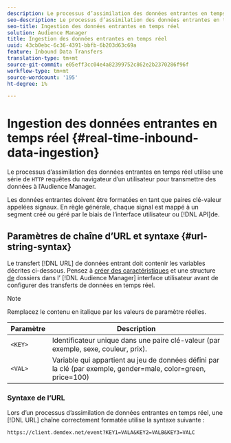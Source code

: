 ```yaml
---
description: Le processus d’assimilation des données entrantes en temps réel utilise une série de requêtes HTTP du navigateur d’un utilisateur pour transmettre les données à l’Audience Manager.
seo-description: Le processus d’assimilation des données entrantes en temps réel utilise une série de requêtes HTTP du navigateur d’un utilisateur pour transmettre les données à l’Audience Manager.
seo-title: Ingestion des données entrantes en temps réel
solution: Audience Manager
title: Ingestion des données entrantes en temps réel
uuid: 43cb0ebc-6c36-4391-bbfb-6b203d63c69a
feature: Inbound Data Transfers
translation-type: tm+mt
source-git-commit: e05eff3cc04e4a82399752c862e2b2370286f96f
workflow-type: tm+mt
source-wordcount: '195'
ht-degree: 1%

---
```



# Ingestion des données entrantes en temps réel {#real-time-inbound-data-ingestion}

Le processus d’assimilation des données entrantes en temps réel utilise une série de `HTTP` requêtes du navigateur d’un utilisateur pour transmettre des données à l’Audience Manager.

<!-- c_rt_inbound_real_time.xml -->

Les données entrantes doivent être formatées en tant que paires clé-valeur appelées signaux. En règle générale, chaque signal est mappé à un segment créé ou géré par le biais de l’interface utilisateur ou [!DNL API]de.

## Paramètres de chaîne d’URL et syntaxe {#url-string-syntax}

Le transfert [!DNL URL] de données entrant doit contenir les variables décrites ci-dessous. Pensez à [créer des caractéristiques](../../../features/traits/create-onboarded-rule-based-traits.md) et une structure [de](../../../features/traits/trait-storage.md#create-trait-storage-folder) dossiers dans l’ [!DNL Audience Manager] interface utilisateur avant de configurer des transferts de données en temps réel.

>[!NOTE]
>
>Remplacez le contenu en italique par les valeurs de paramètre réelles.

| Paramètre | Description |
|---|---|
| `<KEY>` | Identificateur unique dans une paire clé-valeur (par exemple, sexe, couleur, prix). |
| `<VAL>` | Variable qui appartient au jeu de données défini par la clé (par exemple, gender=male, color=green, price=100) |

### Syntaxe de l’URL

Lors d’un processus d’assimilation de données entrantes en temps réel, une [!DNL URL] chaîne correctement formatée utilise la syntaxe suivante :

```
https://client.demdex.net/event?KEY1=VALA&KEY2=VALB&KEY3=VALC
```
